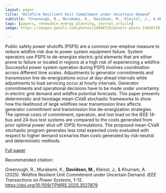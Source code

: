 ```yaml
---
layout: paper
title: "Wildfire Resilient Unit Commitment under Uncertain Demand"
subtitle: "Greenough, R., Murakami, K., Davidson, M., Kleissl, J., & Khurram, A. <i>IEEE Transactions on Power Systems</i>."
tags: [papers, renewable_energy_planning, journal_article]
image: https://images.pexels.com/photos/14840720/pexels-photo-14840720.jpeg?auto=compress&cs=tinysrgb&w=1260&h=750&dpr=1

---
```


Public safety power shutoffs (PSPS) are a common pre-emptive measure to reduce wildfire risk due to power system equipment failure. System operators use PSPS to de-energize electric grid elements that are either prone to failure or located in regions at a high risk of experiencing a wildfire. Successful power system operation during PSPS involves coordination across different time scales. Adjustments to generator commitments and transmission line de-energizations occur at day-ahead intervals while adjustments to load servicing occur at hourly intervals. Generator commitments and operational decisions have to be made under uncertainty in electric grid demand and wildfire potential forecasts. This paper presents deterministic and twostage mean-CVaR stochastic frameworks to show how the likelihood of large wildfires near transmission lines affects generator commitment and transmission line de-energization strategies. The optimal costs of commitment, operation, and lost load on the IEEE 14-bus and 24-bus test systems are compared to the costs generated from prior optimal power shut-off (OPS) formulations. The proposed mean-CVaR stochastic program generates less total expected costs evaluated with respect to higher demand scenarios than costs generated by risk-neutral and deterministic methods.

[Full paper](https://doi.org/10.1109/TPWRS.2025.3527879)

Recommended citation:

Greenough, R., Murakami, K., **Davidson, M.**, Kleissl, J., & Khurram, A. (2025). Wildfire Resilient Unit Commitment under Uncertain Demand. _IEEE Transactions on Power Systems_, 1–12. https://doi.org/10.1109/TPWRS.2025.3527879





